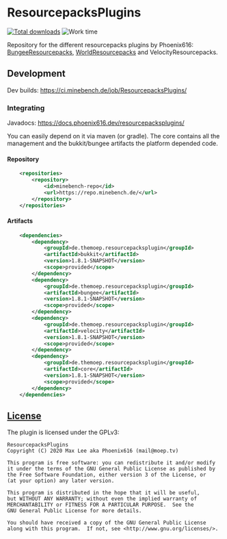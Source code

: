 # ResourcepacksPlugins
[![Total downloads](https://img.shields.io/github/downloads/Phoenix616/ResourcepacksPlugins/total.svg)](https://github.com/Phoenix616/ResourcepacksPlugins/releases) ![Work time](https://buttons.phoenix616.dev//ResourcepacksPluginsWork.svg)

Repository for the different resourcepacks plugins by Phoenix616: [BungeeResourcepacks](https://www.spigotmc.org/resources/bungee-resourcepacks.6137/), [WorldResourcepacks](https://www.spigotmc.org/resources/world-resourcepacks.18950/) and VelocityResourcepacks.

## Development

Dev builds: https://ci.minebench.de/job/ResourcepacksPlugins/

### Integrating

Javadocs: https://docs.phoenix616.dev/resourcepacksplugins/

You can easily depend on it via maven (or gradle). The core contains all the management and the bukkit/bungee artifacts the platform depended code.

#### Repository
```xml
    <repositories>
        <repository>
            <id>minebench-repo</id>
            <url>https://repo.minebench.de/</url>
        </repository>
    </repositories>
```

#### Artifacts
```xml
    <dependencies>
        <dependency>
            <groupId>de.themoep.resourcepacksplugin</groupId>
            <artifactId>bukkit</artifactId>
            <version>1.8.1-SNAPSHOT</version>
            <scope>provided</scope>
        </dependency>
        <dependency>
            <groupId>de.themoep.resourcepacksplugin</groupId>
            <artifactId>bungee</artifactId>
            <version>1.8.1-SNAPSHOT</version>
            <scope>provided</scope>
        </dependency>
        <dependency>
            <groupId>de.themoep.resourcepacksplugin</groupId>
            <artifactId>velocity</artifactId>
            <version>1.8.1-SNAPSHOT</version>
            <scope>provided</scope>
        </dependency>
        <dependency>
            <groupId>de.themoep.resourcepacksplugin</groupId>
            <artifactId>core</artifactId>
            <version>1.8.1-SNAPSHOT</version>
            <scope>provided</scope>
        </dependency>
    </dependencies>
```

## [License](LICENSE)

The plugin is licensed under the GPLv3:

```
ResourcepacksPlugins
Copyright (C) 2020 Max Lee aka Phoenix616 (mail@moep.tv)

This program is free software: you can redistribute it and/or modify
it under the terms of the GNU General Public License as published by
the Free Software Foundation, either version 3 of the License, or
(at your option) any later version.

This program is distributed in the hope that it will be useful,
but WITHOUT ANY WARRANTY; without even the implied warranty of
MERCHANTABILITY or FITNESS FOR A PARTICULAR PURPOSE.  See the
GNU General Public License for more details.

You should have received a copy of the GNU General Public License
along with this program.  If not, see <http://www.gnu.org/licenses/>.
```